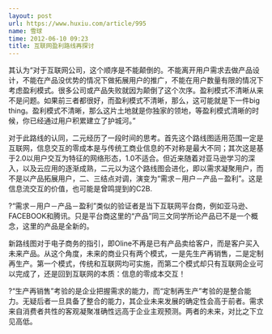 ```yaml
---
layout: post
url: https://www.huxiu.com/article/995
name: 雪球
time: 2012-06-10 09:23
title: 互联网盈利路线再探讨
---
```

其认为“对于互联网公司，这个顺序是不能颠倒的。不能离开用户需求去做产品设计，不能在产品没优势的情况下做拓展用户的推广，不能在用户数量有限的情况下考虑盈利模式。很多公司或产品失败就因为颠倒了这个次序。盈利模式不清晰从来不是问题。如果前三者都很好，而盈利模式不清晰，那么，这可能就是下一件big thing。盈利模式不清晰，那么这片土地就是你独家的领地，等盈利模式清晰的时候，你已经通过用户积累建立了护城河。”

对于此路线的认同，二元经历了一段时间的思考。首先这个路线图适用范围一定是互联网，信息交互的零成本是与传统工商业信息的不对称是最大不同；其次这是基于2.0以用户交互为特征的网络形态，1.0不适合。但近来随着对亚马逊学习的深入，以及云应用的逐渐成熟，二元以为这个路线图会进化，即以需求凝聚用户，而不是以产品拓展用户，二、三结点对调，演变为“需求－用户－产品－盈利”。这是信息流交互的价值，也可能是曾鸣提到的C2B.

?“需求－用户－产品－盈利”类似的验证者是当下互联网平台商，例如亚马逊、FACEBOOK和腾讯。只是平台商这里的“产品”同三文同学所论产品已不是一个概念，这里的产品是全新的。

新路线图对于电子商务的指引，即Oline不再是已有产品卖给客户，而是客户买入未来产品。从这个角度，未来的商业只有两个模式，一是先生产再销售，二是定制再生产。第一个模式，传统和互联网均可实施，而第二个模式却只有互联网企业可以完成了，还是回到互联网的本质：信息的零成本交互！

?“生产再销售”考验的是企业把握需求的能力，而“定制再生产”考验的是整合能力。无疑后者一旦具备了整合的能力，其企业未来发展的确定性会高于前者。需求来自消费者共性的客观凝聚准确性远高于企业主观预测。两者的未来，对比之下立见高低。

